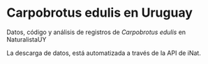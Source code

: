 # Carpobrotus edulis en Uruguay
Datos, código y análisis de registros de *Carpobrotus edulis* en NaturalistaUY

La descarga de datos, está automatizada a través de la API de iNat.
